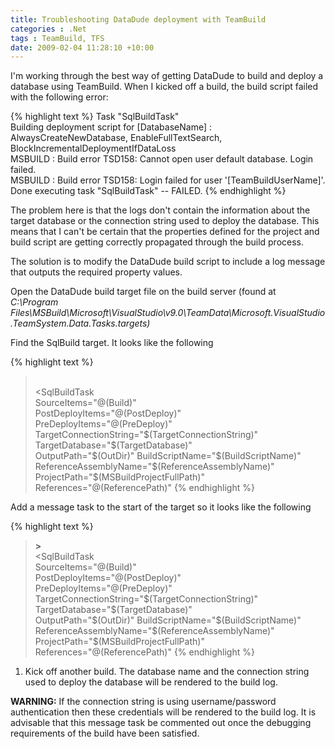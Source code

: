 ```yaml
---
title: Troubleshooting DataDude deployment with TeamBuild
categories : .Net
tags : TeamBuild, TFS
date: 2009-02-04 11:28:10 +10:00
---
```


I'm working through the best way of getting DataDude to build and deploy a database using TeamBuild. When I kicked off a build, the build script failed with the following error:

{% highlight text %}
Task "SqlBuildTask"   
  Building deployment script for [DatabaseName] : AlwaysCreateNewDatabase, EnableFullTextSearch, BlockIncrementalDeploymentIfDataLoss   
MSBUILD : Build error TSD158: Cannot open user default database. Login failed.   
MSBUILD : Build error TSD158: Login failed for user '[TeamBuildUserName]'.   
Done executing task "SqlBuildTask" -- FAILED.
{% endhighlight %}

The problem here is that the logs don't contain the information about the target database or the connection string used to deploy the database. This means that I can't be certain that the properties defined for the project and build script are getting correctly propagated through the build process. 

The solution is to modify the DataDude build script to include a log message that outputs the required property values. 

Open the DataDude build target file on the build server (found at _C:\Program Files\MSBuild\Microsoft\VisualStudio\v9.0\TeamData\Microsoft.VisualStudio.TeamSystem.Data.Tasks.targets)_

Find the SqlBuild target. It looks like the following

{% highlight text %}
> <Target Name="SqlBuild"   
>         DependsOnTargets="$(SqlBuildDependsOn)"   
>         Inputs="@(SqlBuildInputItems)"   
>         Outputs="@(SqlBuildOutputItems)"   
>         >    
>   <SqlBuildTask   
>         SourceItems="@(Build)"   
>         PostDeployItems="@(PostDeploy)"   
>         PreDeployItems="@(PreDeploy)"   
>         TargetConnectionString="$(TargetConnectionString)"   
>         TargetDatabase="$(TargetDatabase)"   
>         OutputPath="$(OutDir)"   
>         BuildScriptName="$(BuildScriptName)"   
>         ReferenceAssemblyName="$(ReferenceAssemblyName)"   
>         ProjectPath="$(MSBuildProjectFullPath)"   
>         References="@(ReferencePath)"
{% endhighlight %}

Add a message task to the start of the target so it looks like the following
    
{% highlight text %}
> <Target Name="SqlBuild"   
>         DependsOnTargets="$(SqlBuildDependsOn)"   
>         Inputs="@(SqlBuildInputItems)"   
>         Outputs="@(SqlBuildOutputItems)"   
>         >

>   **> <Message Text="Deploying database $(TargetDatabase) with connection $(TargetConnectionString)" />**  
>   <SqlBuildTask   
>         SourceItems="@(Build)"   
>         PostDeployItems="@(PostDeploy)"   
>         PreDeployItems="@(PreDeploy)"   
>         TargetConnectionString="$(TargetConnectionString)"   
>         TargetDatabase="$(TargetDatabase)"   
>         OutputPath="$(OutDir)"   
>         BuildScriptName="$(BuildScriptName)"   
>         ReferenceAssemblyName="$(ReferenceAssemblyName)"   
>         ProjectPath="$(MSBuildProjectFullPath)"   
>         References="@(ReferencePath)"
{% endhighlight %}

1. Kick off another build. The database name and the connection string used to deploy the database will be rendered to the build log.

**WARNING:** If the connection string is using username/password authentication then these credentials will be rendered to the build log. It is advisable that this message task be commented out once the debugging requirements of the build have been satisfied.